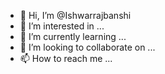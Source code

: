 - 👋 Hi, I’m @Ishwarrajbanshi
- 👀 I’m interested in ...
- 🌱 I’m currently learning ...
- 💞️ I’m looking to collaborate on ...
- 📫 How to reach me ...

<!---
Ishwarrajbanshi/Ishwarrajbanshi is a ✨ special ✨ repository because its `README.md` (this file) appears on your GitHub profile.
You can click the Preview link to take a look at your changes.
--->
